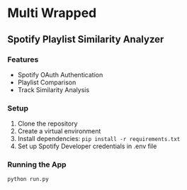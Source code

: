 # Multi Wrapped

## Spotify Playlist Similarity Analyzer

### Features
- Spotify OAuth Authentication
- Playlist Comparison
- Track Similarity Analysis

### Setup
1. Clone the repository
2. Create a virtual environment
3. Install dependencies: `pip install -r requirements.txt`
4. Set up Spotify Developer credentials in .env file

### Running the App
```bash
python run.py